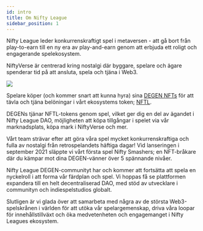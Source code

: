 ```yaml
---
id: intro
title: Om Nifty League
sidebar_position: 1
---
```


Nifty League leder konkurrenskraftigt spel i metaversen - att gå bort från play-to-earn till en ny era av play-and-earn genom att erbjuda ett roligt och engagerande spelekosystem.

NiftyVerse är centrerad kring nostalgi där byggare, spelare och ägare spenderar tid på att ansluta, spela och tjäna i Web3.

![](/img/story.gif)

Spelare köper (och kommer snart att kunna hyra) sina [DEGEN NFTs](https://opensea.io/collection/niftydegen) för att tävla och tjäna belöningar i vårt ekosystems token; [NFTL](https://www.coingecko.com/en/coins/nifty-league).

DEGENs tjänar NFTL-tokens genom spel, vilket ger dig en del av ägandet i Nifty League DAO, möjligheten att köpa tillgångar i spelet via vår marknadsplats, köpa mark i NiftyVerse och mer.

Vårt team strävar efter att göra våra spel mycket konkurrenskraftiga och fulla av nostalgi från retrospelandets häftiga dagar! Vid lanseringen i september 2021 släppte vi vårt första spel Nifty Smashers; en NFT-bråkare där du kämpar mot dina DEGEN-vänner över 5 spännande nivåer.

Nifty League DEGEN-communityt har och kommer att fortsätta att spela en nyckelroll i att forma vår färdplan och spel. Vi hoppas få se plattformen expandera till en helt decentraliserad DAO, med stöd av utvecklare i communityn och indiespelstudios globalt.

Slutligen är vi glada över att samarbeta med några av de största Web3-spelskrånen i världen för att utöka vår spelargemenskap, driva våra loopar för innehållstillväxt och öka medvetenheten och engagemanget i Nifty Leagues ekosystem.
